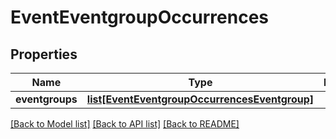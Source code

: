 # EventEventgroupOccurrences

## Properties
Name | Type | Description | Notes
------------ | ------------- | ------------- | -------------
**eventgroups** | [**list[EventEventgroupOccurrencesEventgroup]**](EventEventgroupOccurrencesEventgroup.md) |  | [optional] 

[[Back to Model list]](../README.md#documentation-for-models) [[Back to API list]](../README.md#documentation-for-api-endpoints) [[Back to README]](../README.md)


